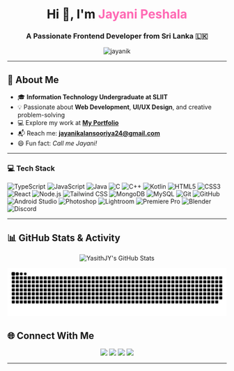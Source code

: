 <!-- Header -->
<h1 align="center">
  Hi <span class="wave">👋</span>, I'm <span style="color:#ff69b4;">Jayani Peshala</span>
</h1>
<h3 align="center">
  A Passionate Frontend Developer from Sri Lanka 🇱🇰
</h3>

<p align="center">
  <img src="https://komarev.com/ghpvc/?username=jayanik&label=Profile%20views&color=ff69b4&style=flat" alt="jayanik" />
</p>

---

## 🎯 About Me

- 🎓 **Information Technology Undergraduate at SLIIT**  
- 💡 Passionate about **Web Development**, **UI/UX Design**, and creative problem-solving  
- 💻 Explore my work at [**My Portfolio**](https://protfolio-lime-six.vercel.app/)  
- 📬 Reach me: **jayanikalansooriya24@gmail.com**  
- 😄 Fun fact: *Call me Jayani!*  

---


### 💻 Tech Stack
![TypeScript](https://img.shields.io/badge/-TypeScript-3178C6?style=flat-square&logo=typescript&logoColor=white)
![JavaScript](https://img.shields.io/badge/-JavaScript-F7DF1E?style=flat-square&logo=javascript&logoColor=black)
![Java](https://img.shields.io/badge/-Java-007396?style=flat-square&logo=java&logoColor=white)
![C](https://img.shields.io/badge/-C-A8B9CC?style=flat-square&logo=c&logoColor=black)
![C++](https://img.shields.io/badge/-C++-00599C?style=flat-square&logo=cplusplus&logoColor=white)
![Kotlin](https://img.shields.io/badge/-Kotlin-0095D5?style=flat-square&logo=kotlin&logoColor=white)
![HTML5](https://img.shields.io/badge/-HTML5-E34F26?style=flat-square&logo=html5&logoColor=white)
![CSS3](https://img.shields.io/badge/-CSS3-1572B6?style=flat-square&logo=css3)
![React](https://img.shields.io/badge/-React-61DAFB?style=flat-square&logo=react&logoColor=black)
![Node.js](https://img.shields.io/badge/-Node.js-339933?style=flat-square&logo=nodedotjs&logoColor=white)
![Tailwind CSS](https://img.shields.io/badge/-Tailwind%20CSS-06B6D4?style=flat-square&logo=tailwindcss&logoColor=white)
![MongoDB](https://img.shields.io/badge/-MongoDB-47A248?style=flat-square&logo=mongodb&logoColor=white)
![MySQL](https://img.shields.io/badge/-MySQL-4479A1?style=flat-square&logo=mysql&logoColor=white)
![Git](https://img.shields.io/badge/-Git-F05032?style=flat-square&logo=git&logoColor=white)
![GitHub](https://img.shields.io/badge/-GitHub-181717?style=flat-square&logo=github)
![Android Studio](https://img.shields.io/badge/-Android%20Studio-3DDC84?style=flat-square&logo=androidstudio&logoColor=white)
![Photoshop](https://img.shields.io/badge/-Photoshop-31A8FF?style=flat-square&logo=adobephotoshop&logoColor=white)
![Lightroom](https://img.shields.io/badge/-Lightroom-31A8FF?style=flat-square&logo=adobelightroom&logoColor=white)
![Premiere Pro](https://img.shields.io/badge/-Premiere%20Pro-9999FF?style=flat-square&logo=adobepremierepro&logoColor=white)
![Blender](https://img.shields.io/badge/-Blender-F5792A?style=flat-square&logo=blender&logoColor=white)
![Discord](https://img.shields.io/badge/-Discord-5865F2?style=flat-square&logo=discord&logoColor=white)

---

## 📊 GitHub Stats & Activity

<p align="center">
  <img src="https://github-readme-stats.vercel.app/api?username=YasithJY&show_icons=true&theme=radical" alt="YasithJY's GitHub Stats" />
</p>

<picture>
  <source media="(prefers-color-scheme: dark)" srcset="https://raw.githubusercontent.com/platane/snk/output/github-contribution-grid-snake-dark.svg">
  <source media="(prefers-color-scheme: light)" srcset="https://raw.githubusercontent.com/platane/snk/output/github-contribution-grid-snake.svg">
  <img alt="GitHub contribution snake animation" src="https://raw.githubusercontent.com/platane/snk/output/github-contribution-grid-snake.svg">
</picture>


## 🌐 Connect With Me

<p align="center">
  <a href="https://linkedin.com/in/jayani-kalansooriya" target="_blank"><img src="https://img.shields.io/badge/-LinkedIn-0077B5?logo=linkedin&logoColor=fff&style=for-the-badge" /></a>
  <a href="https://fb.com/jayani.kalansooriya" target="_blank"><img src="https://img.shields.io/badge/-Facebook-1877F2?logo=facebook&logoColor=fff&style=for-the-badge" /></a>
  <a href="https://instagram.com/jayani.kalansooriya" target="_blank"><img src="https://img.shields.io/badge/-Instagram-E4405F?logo=instagram&logoColor=fff&style=for-the-badge" /></a>
  <a href="https://discord.gg/Jayani_K" target="_blank"><img src="https://img.shields.io/badge/-Discord-5865F2?logo=discord&logoColor=fff&style=for-the-badge" /></a>
</p>

---


</style>
